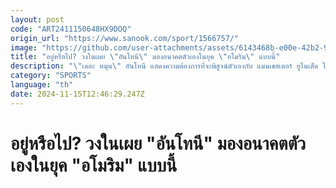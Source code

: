 ```yaml
---
layout: post
code: "ART2411150648HX9DOQ"
origin_url: "https://www.sanook.com/sport/1566757/"
image: "https://github.com/user-attachments/assets/6143468b-e00e-42b2-9515-f0765e728fbe"
title: "อยู่หรือไป? วงในเผย \"อันโทนี\" มองอนาคตตัวเองในยุค \"อโมริม\" แบบนี้"
description: "\"เดอะ หมุน\" อันโทนี แสดงความต้องการที่จะพิสูจน์ตัวเองกับ แมนเชสเตอร์ ยูไนเต็ด ในยุคกุนซือใหม่ รูเบน อโมริม"
category: "SPORTS"
language: "th"
date: 2024-11-15T12:46:29.247Z
---
```


# อยู่หรือไป? วงในเผย "อันโทนี" มองอนาคตตัวเองในยุค "อโมริม" แบบนี้